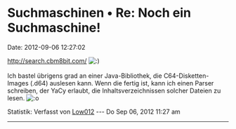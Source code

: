 Suchmaschinen • Re: Noch ein Suchmaschine!
==========================================

Date: 2012-09-06 12:27:02

<http://search.cbm8bit.com/>
![:)](http://forum.yacy-websuche.de/images/smilies/icon_e_smile.gif "Smile")\
\
Ich bastel übrigens grad an einer Java-Bibliothek, die
C64-Disketten-Images (.d64) auslesen kann. Wenn die fertig ist, kann ich
einen Parser schreiben, der YaCy erlaubt, die Inhaltsverzeichnissen
solcher Dateien zu lesen.
![:o](http://forum.yacy-websuche.de/images/smilies/icon_e_surprised.gif "Surprised")

Statistik: Verfasst von
[Low012](http://forum.yacy-websuche.de/memberlist.php?mode=viewprofile&u=62)
--- Do Sep 06, 2012 11:27 am

------------------------------------------------------------------------
